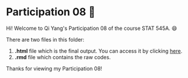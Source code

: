 # Participation 08 :bookmark: 

Hi! Welcome to Qi Yang's Participation 08 of the course STAT 545A. :smile:

There are two files in this folder:
1. **.html** file which is the final output. You can access it by clicking [here](https://qiyangqd.github.io/STAT545-participation/CM08/cm008-exercise.html). 
2. **.rmd** file which contains the raw codes. 

Thanks for viewing my Participation 08!
